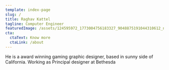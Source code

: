 ```yaml
---
template: index-page
slug: /
title: Raghav Kattel
tagline: Computer Engineer
featuredImage: /assets/124595972_1773004756183327_9048875191044310612_n.jpg
cta:
  ctaText: Know more
  ctaLink: /about
---
```


He is a award winning gaming graphic designer, based in sunny side of California. Working as Principal designer at Bethesda
